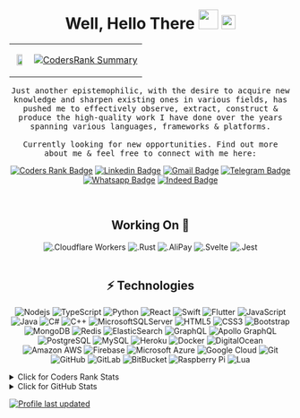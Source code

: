 
<div align="center">
<h1>Well, Hello There <img src="https://user-images.githubusercontent.com/60432816/157292840-0427150c-e332-4165-b711-2ff0059ac031.gif" height=35/> <img src="https://komarev.com/ghpvc/?username=john-tmc&style=for-the-badge&label=VISITOR+%23" height=25/>
</h1>
<table>
  <tr>
    <td align="center"><img src="https://media.giphy.com/media/Qve9IgssqcQxPAQ2o4/giphy.gif" width="70%"></td>
<td>
      
[![CodersRank Summary](https://user-images.githubusercontent.com/60432816/157492749-3efdeab0-e9a8-4624-ac13-803ed0560472.png)](https://profile.codersrank.io/user/john-tmc)
      
</td>
  </tr>
</table>
<samp>Just another epistemophilic, with the desire to acquire new knowledge and sharpen existing ones in various fields, has pushed me to effectively observe, extract, construct & produce the high-quality work I have done over the years spanning various languages, frameworks & platforms. <br><br> Currently looking for new opportunities. Find out more about me & feel free to connect with me here:
</samp>

[![Coders Rank Badge](https://shields.io/badge/%235-USA-68a3ac?logo=codersrank&style=flat-square&labelColor=BF0A30&logColor=white&link=https://profile.codersrank.io/user/john-tmc)](https://profile.codersrank.io/user/john-tmc)
[![Linkedin Badge](https://img.shields.io/badge/-john-blue?style=flat-square&logo=Linkedin&logoColor=white&link=https://www.linkedin.com/in/john-tmc/)](https://www.linkedin.com/in/john-m-530035219)
[![Gmail Badge](https://img.shields.io/badge/-john@tmc.my.id-c14438?style=flat-square&logo=microsoft-outlook&logoColor=white&link=mailto:john@tmc.my.id)](mailto:john@tmc.my.id)
[![Telegram Badge](https://img.shields.io/badge/Telegram-2CA5E0?style=flat-square&logo=telegram&logoColor=white&link=https://t.me/johntmc)](https://t.me/johntmc)
[![Whatsapp Badge](https://img.shields.io/badge/WhatsApp-25D366?style=flat-square&logo=whatsapp&logoColor=white&link=https://wa.me/12345298270)](https://wa.me/13237233594)
[![Indeed Badge](https://img.shields.io/badge/Indeed-2164f4?style=flat-square&logo=Indeed&logoColor=white&link=https://my.indeed.com/p/johnm-7jbcmc6)](https://my.indeed.com/p/johnm-7jbcmc6)

<br> 
  
## Working On 🔧
![.Cloudflare Workers](https://img.shields.io/badge/Cloudflare-F38020?style=for-the-badge&logo=Cloudflare&logoColor=white) ![.Rust](https://img.shields.io/badge/Rust-000000?style=for-the-badge&logo=rust&logoColor=white) ![.AliPay](https://img.shields.io/badge/alipay-00A1E9?style=for-the-badge&logo=alipay&logoColor=white) ![.Svelte](https://img.shields.io/badge/Svelte-4A4A55?style=for-the-badge&logo=svelte&logoColor=FF3E00) ![.Jest](https://img.shields.io/badge/Jest-C21325?style=for-the-badge&logo=jest&logoColor=white)
<br><br>
<!-- 
Badges list : https://github.com/Ileriayo/markdown-badges
-->
## ⚡ Technologies
![Nodejs](https://img.shields.io/badge/-Nodejs-black?style=flat-square&logo=Node.js)
![TypeScript](https://img.shields.io/badge/-TypeScript-007ACC?style=flat-square&logo=typescript&logoColor=white)
![Python](https://img.shields.io/badge/-Python-black?style=flat-square&logo=Python)
![React](https://img.shields.io/badge/-React-black?style=flat-square&logo=react)
![Swift](https://img.shields.io/badge/swift-F54A2A?style=flat-square&logo=swift&logoColor=white)
![Flutter](https://img.shields.io/badge/Flutter-%2302569B.svg?style=flat-square&logo=Flutter&logoColor=white)
![JavaScript](https://img.shields.io/badge/-JavaScript-black?style=flat-square&logo=javascript)
![Java](https://img.shields.io/badge/-java-E34A86?style=flat-square&logo=java)
![C#](https://img.shields.io/badge/c%23-%23239120.svg?style=flat-square&logo=c-sharp&logoColor=white)
![C++](https://img.shields.io/badge/-C++-00599C?style=flat-square&logo=c)
![MicrosoftSQLServer](https://img.shields.io/badge/Microsoft%20SQL%20Sever-CC2927?style=flat-square&logo=microsoft%20sql%20server)
![HTML5](https://img.shields.io/badge/-HTML5-E34F26?style=flat-square&logo=html5&logoColor=white)
![CSS3](https://img.shields.io/badge/-CSS3-1572B6?style=flat-square&logo=css3)
![Bootstrap](https://img.shields.io/badge/-Bootstrap-563D7C?style=flat-square&logo=bootstrap)
![MongoDB](https://img.shields.io/badge/-MongoDB-black?style=flat-square&logo=mongodb)
![Redis](https://img.shields.io/badge/-Redis-black?style=flat-square&logo=Redis)
![ElasticSearch](https://img.shields.io/badge/-ElasticSearch-005571?style=flat-square&logo=elasticsearch)
![GraphQL](https://img.shields.io/badge/-GraphQL-E10098?style=flat-square&logo=graphql)
![Apollo GraphQL](https://img.shields.io/badge/-Apollo%20GraphQL-311C87?style=flat-square&logo=apollo-graphql)
![PostgreSQL](https://img.shields.io/badge/-PostgreSQL-336791?style=flat-square&logo=postgresql&logoColor=white)
![MySQL](https://img.shields.io/badge/-MySQL-black?style=flat-square&logo=mysql)
![Heroku](https://img.shields.io/badge/-Heroku-430098?style=flat-square&logo=heroku)
![Docker](https://img.shields.io/badge/-Docker-black?style=flat-square&logo=docker)
![DigitalOcean](https://img.shields.io/badge/-Digital%20Ocean-darkblue?style=flat-square&logo=digitalocean)
![Amazon AWS](https://img.shields.io/badge/Amazon%20AWS-232F3E?style=flat-square&logo=amazon-aws)
![Firebase](https://img.shields.io/badge/firebase-%23039BE5.svg?style=flat-square&logo=firebase)
![Microsoft Azure](https://img.shields.io/badge/Microsoft%20Azure-232F7E?style=flat-square&logo=microsoft-azure)
![Google Cloud](https://img.shields.io/badge/Google%20Cloud-black?style=flat-square&logo=google-cloud)
![Git](https://img.shields.io/badge/-Git-black?style=flat-square&logo=git)
![GitHub](https://img.shields.io/badge/-GitHub-181717?style=flat-square&logo=github)
![GitLab](https://img.shields.io/badge/-GitLab-FCA121?style=flat-square&logo=gitlab)
![BitBucket](https://img.shields.io/badge/-BitBucket-darkblue?style=flat-square&logo=bitbucket)
![Raspberry Pi](https://img.shields.io/badge/-Raspberry%20Pi-C51A4A?style=flat-square&logo=Raspberry-Pi)
![Lua](https://img.shields.io/badge/lua-%232C2D72.svg?style=flat-square&logo=lua&logoColor=white)
</div>


<details>
<summary>Click for Coders Rank Stats</summary>
  <div align="center"><br><br>

![codersrank](https://user-images.githubusercontent.com/60432816/157303171-82b012df-e5d3-4f58-a1ba-da83ba6f7383.gif)

![activity](https://user-images.githubusercontent.com/60432816/157303865-af78c3e9-4d92-4a62-b0a5-732815a1957a.png)

  </div>
</details>


<details>
<summary>Click for GitHub Stats</summary>
<p align="center">
    <img alt = "GitHub Stats" src="https://github-readme-stats-p83sv5i6j-john-tmc.vercel.app/api?username=john-tmc&show_icons=true&theme=radical&include_all_commits=true&count_private=true">
    <br>
    <img alt = "Top Language" src="https://github-readme-stats-p83sv5i6j-john-tmc.vercel.app/api/top-langs/?username=john-tmc&langs_count=10&hide=html,css,php,tsql,less,javascript,scss" />
</p>
</details>

[![Profile last updated](https://img.shields.io/github/last-commit/john-tmc/john-tmc/main?label=Last%20updated&style=flat)](https://github.com/john-tmc/john-tmc/commits)
